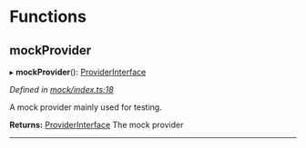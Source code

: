 

# Functions

<a id="mockprovider"></a>

##  mockProvider

▸ **mockProvider**(): [ProviderInterface](../interfaces/_types_d_.providerinterface.md)

*Defined in [mock/index.ts:18](https://github.com/polkadot-js/api/blob/267411d/packages/rpc-provider/src/mock/index.ts#L18)*

A mock provider mainly used for testing.

**Returns:** [ProviderInterface](../interfaces/_types_d_.providerinterface.md)
The mock provider

___

